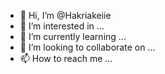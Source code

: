 - 👋 Hi, I’m @Hakriakeiie
- 👀 I’m interested in ...
- 🌱 I’m currently learning ...
- 💞️ I’m looking to collaborate on ...
- 📫 How to reach me ...

<!---
Hakriakeiie/Hakriakeiie is a ✨ special ✨ repository because its `README.md` (this file) appears on your GitHub profile.
You can click the Preview link to take a look at your changes.
--->
